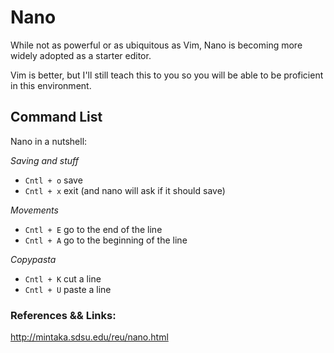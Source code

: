 Nano
====

While not as powerful or as ubiquitous as Vim, Nano is becoming more widely adopted as a starter editor.

Vim is better, but I'll still teach this to you so you will be able to be proficient in this environment.


## Command List

Nano in a nutshell:

*Saving and stuff*

* `Cntl + o` save
* `Cntl + x` exit (and nano will ask if it should save)

*Movements*

* `Cntl + E` go to the end of the line
* `Cntl + A` go to the beginning of the line

*Copypasta*

* `Cntl + K` cut a line
* `Cntl + U` paste a line

### References && Links:

http://mintaka.sdsu.edu/reu/nano.html

